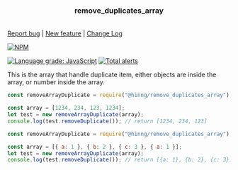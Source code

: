 <p>
    <h3 align="center">remove_duplicates_array</h3>
    <br>
    <a href="https://github.com/BcnChsBrgr/remove_duplicates_array/issues/new?labels=bug">Report bug</a> |
    <a href="https://github.com/BcnChsBrgr/remove_duplicates_array/issues/new"> New feature</a> | <a href="https://github.com/BcnChsBrgr/remove_duplicates_array/blob/main/CHANGELOG.md">Change Log</a>
</p>

[![NPM](https://nodei.co/npm/@hinng/remove_duplicates_array.png?downloads=true&downloadRank=true&stars=true)](https://www.npmjs.com/package/@hinng/remove_duplicates_array)

[![Language grade: JavaScript](https://img.shields.io/lgtm/grade/javascript/g/BcnChsBrgr/remove_duplicates_array.svg?logo=lgtm&logoWidth=18)](https://lgtm.com/projects/g/BcnChsBrgr/remove_duplicates_array/context:javascript)
[![Total alerts](https://img.shields.io/lgtm/alerts/g/BcnChsBrgr/remove_duplicates_array.svg?logo=lgtm&logoWidth=18)](https://lgtm.com/projects/g/BcnChsBrgr/remove_duplicates_array/alerts/)

This is the array that handle duplicate item, either objects are inside the array, or number inside the array.

```javascript
const removeArrayDuplicate = require("@hinng/remove_duplicates_array");

const array = [1234, 234, 123, 1234];
let test = new removeArrayDuplicate(array);
console.log(test.removeDuplicate()); // return [1234, 234, 123]
```

```javascript
const removeArrayDuplicate = require("@hinng/remove_duplicates_array");

const array = [{ a: 1 }, { b: 2 }, { c: 3 }, { a: 1 }];
let test = new removeArrayDuplicate(array);
console.log(test.removeDuplicate()); // return [{a: 1}, {b: 2}, {c: 3}]
```
